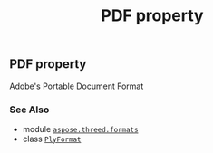﻿---
title: PDF property
second_title: Aspose.3D for Python via .NET API References
description: 
type: docs
weight: 410
url: /python-net/aspose.threed.formats/plyformat/pdf/
is_root: false
---

## PDF property


Adobe's Portable Document Format

### See Also
* module [`aspose.threed.formats`](../../)
* class [`PlyFormat`](/3d/python-net/aspose.threed.formats/plyformat)
